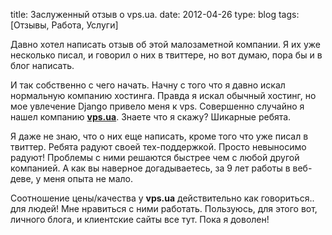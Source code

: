 title: Заслуженный отзыв о vps.ua.
date: 2012-04-26
type: blog
tags: [Отзывы, Работа, Услуги]

Давно хотел написать отзыв об этой малозаметной компании. Я их уже несколько писал, и говорил о них в твиттере, но вот думаю, пора бы и в блог написать.

И так собственно с чего начать. Начну с того что я давно искал нормальную компанию хостинга. Правда я искал обычный хостинг, но мое увлечение Django привело меня к vps. Совершенно случайно я нашел компанию **[vps.ua](http://vps.ua)**. Знаете что я скажу? Шикарные ребята. 

Я даже не знаю, что о них еще написать, кроме того что уже писал в твиттер. Ребята радуют своей тех-поддержкой. Просто невыносимо радуют! Проблемы с ними решаются быстрее чем с любой другой компанией. А как вы наверное догадываетесь, за 9 лет работы в веб-деве, у меня опыта не мало. 

Соотношение цены/качества у **vps.ua** действительно как говориться.. для людей! Мне нравиться с ними работать. Пользуюсь, для этого вот, личного блога, и клиентские сайты все тут. Пока я доволен!